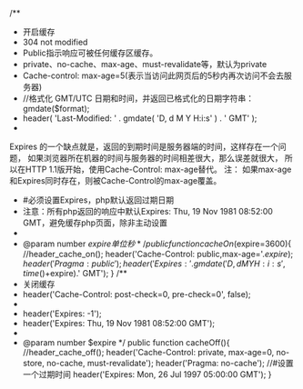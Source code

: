 /**
 * 开启缓存
 * 304 not modified
 * Public指示响应可被任何缓存区缓存。
 * private、no-cache、max-age、must-revalidate等，默认为private
 * Cache-control: max-age=5(表示当访问此网页后的5秒内再次访问不会去服务器)
 * //格式化 GMT/UTC 日期和时间，并返回已格式化的日期字符串：gmdate($format);
 * header( 'Last-Modified: ' . gmdate( 'D, d M Y H:i:s' ) . ' GMT' );
 *
 Expires 的一个缺点就是，返回的到期时间是服务器端的时间，这样存在一个问题，
 如果浏览器所在机器的时间与服务器的时间相差很大，那么误差就很大，
 所以在HTTP 1.1版开始，使用Cache-Control: max-age替代。
 注： 如果max-age和Expires同时存在，则被Cache-Control的max-age覆盖。

 * #必须设置Expires，php默认返回过期日期
 * 注意：所有php返回的响应中默认Expires: Thu, 19 Nov 1981 08:52:00 GMT，避免缓存php页面，除非主动设置
 *
 * @param number $expire 单位秒
 */
public function cacheOn($expire=3600){
	//header_cache_on();
	header('Cache-Control: public,max-age='.$expire);
	header('Pragma: public');
	header('Expires: '.gmdate('D, d M Y H:i:s',time()+$expire).' GMT');
}
/**
 * 关闭缓存
 * header('Cache-Control: post-check=0, pre-check=0', false);
 *
 * header('Expires: -1');
 * header('Expires: Thu, 19 Nov 1981 08:52:00 GMT');
 *
 * @param number $expire
 */
public function cacheOff(){
	//header_cache_off();
	header('Cache-Control: private, max-age=0, no-store, no-cache, must-revalidate');
	header('Pragma: no-cache');
	//#设置 一个过期时间
	header('Expires: Mon, 26 Jul 1997 05:00:00 GMT');
}